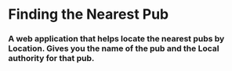 # Finding the Nearest Pub

### A web application that helps locate the nearest pubs by Location. Gives you the name of the pub and the Local authority for that pub. 
